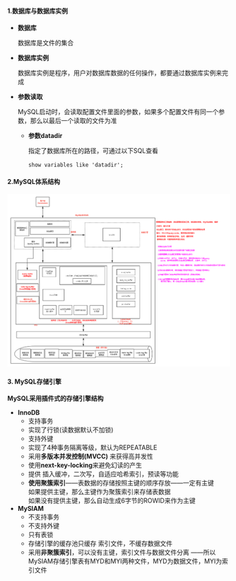 #### 1.数据库与数据库实例

* **数据库**

  数据库是文件的集合

* **数据库实例**

  数据库实例是程序，用户对数据库数据的任何操作，都要通过数据库实例来完成

* **参数读取**

  MySQL启动时，会读取配置文件里面的参数，如果多个配置文件有同一个参数，那么以最后一个读取的文件为准

  * **参数datadir**

    指定了数据库所在的路径，可通过以下SQL查看

    ```
    show variables like 'datadir';
    ```



#### 2.MySQL体系结构
![7](../0.picture/10.png)



#### 3. MySQL存储引擎

**MySQL采用插件式的存储引擎结构**

* **InnoDB**
  * 支持事务
  * 实现了行锁(读数据默认不加锁)
  * 支持外键
  * 实现了4种事务隔离等级，默认为REPEATABLE  
  * 采用**多版本并发控制(MVCC)** 来获得高并发性  
  * 使用**next-key-locking**来避免幻读的产生  
  * 提供 插入缓冲，二次写，自适应哈希索引，预读等功能  
  * **使用聚簇索引**——表数据的存储按照主键的顺序存放——一定有主键   
    如果提供主键，那么主键作为聚簇索引来存储表数据   
    如果没有提供主键，那么自动生成6字节的ROWID来作为主键   
* **MySIAM**
  * 不支持事务
  * 不支持外键
  * 只有表锁  
  * 存储引擎的缓存池只缓存 索引文件，不缓存数据文件   
  * 采用**非聚簇索引**，可以没有主键，索引文件与数据文件分离  ——所以MySIAM存储引擎表有MYD和MYI两种文件，MYD为数据文件，MYI为索引文件  
